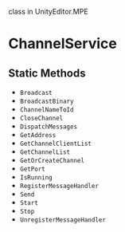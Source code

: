 class in UnityEditor.MPE
# ChannelService

## Static Methods
- `Broadcast`
- `BroadcastBinary`
- `ChannelNameToId`
- `CloseChannel`
- `DispatchMessages`
- `GetAddress`
- `GetChannelClientList`
- `GetChannelList`
- `GetOrCreateChannel`
- `GetPort`
- `IsRunning`
- `RegisterMessageHandler`
- `Send`
- `Start`
- `Stop`
- `UnregisterMessageHandler`
